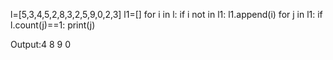 l=[5,3,4,5,2,8,3,2,5,9,0,2,3]
l1=[]
for i in l:
    if i not in l1:
        l1.append(i)
for j in l1:
    if l.count(j)==1:
            print(j)
            
 Output:4
        8
        9
        0
